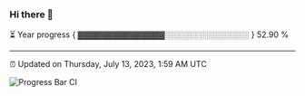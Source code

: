 ### Hi there 👋

⏳ Year progress { ▓▓▓▓▓▓▓▓▓▓▓▓▓▓▓░░░░░░░░░░░░░░░ } 52.90 %

---

⏰ Updated on Thursday, July 13, 2023, 1:59 AM UTC

![Progress Bar CI](https://github.com/arthurbuhl/arthurbuhl/workflows/Progress%20Bar%20CI/badge.svg)
